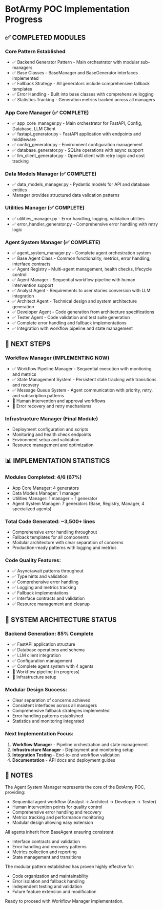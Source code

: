 
# BotArmy POC Implementation Progress

## ✅ COMPLETED MODULES

### Core Pattern Established
- ✅ Backend Generator Pattern - Main orchestrator with modular sub-managers
- ✅ Base Classes - BaseManager and BaseGenerator interfaces implemented
- ✅ Fallback Strategy - All generators include comprehensive fallback templates
- ✅ Error Handling - Built into base classes with comprehensive logging
- ✅ Statistics Tracking - Generation metrics tracked across all managers

### App Core Manager (✅ COMPLETE)
- ✅ app_core_manager.py - Main orchestrator for FastAPI, Config, Database, LLM Client
- ✅ fastapi_generator.py - FastAPI application with endpoints and middleware
- ✅ config_generator.py - Environment configuration management  
- ✅ database_generator.py - SQLite operations with async support
- ✅ llm_client_generator.py - OpenAI client with retry logic and cost tracking

### Data Models Manager (✅ COMPLETE) 
- ✅ data_models_manager.py - Pydantic models for API and database entities
- Manager provides structured data validation patterns

### Utilities Manager (✅ COMPLETE)
- ✅ utilities_manager.py - Error handling, logging, validation utilities
- ✅ error_handler_generator.py - Comprehensive error handling with retry logic

### Agent System Manager (✅ COMPLETE)
- ✅ agent_system_manager.py - Complete agent orchestration system
- ✅ Base Agent Class - Common functionality, metrics, error handling, interface contracts
- ✅ Agent Registry - Multi-agent management, health checks, lifecycle control
- ✅ Agent Manager - Sequential workflow pipeline with human intervention support
- ✅ Analyst Agent - Requirements to user stories conversion with LLM integration
- ✅ Architect Agent - Technical design and system architecture generation
- ✅ Developer Agent - Code generation from architecture specifications
- ✅ Tester Agent - Code validation and test suite generation
- ✅ Complete error handling and fallback implementations
- ✅ Integration with workflow pipeline and state management

## 🔄 NEXT STEPS

### Workflow Manager (IMPLEMENTING NOW)
- ✅ Workflow Pipeline Manager - Sequential execution with monitoring and metrics
- ✅ State Management System - Persistent state tracking with transitions and recovery
- ✅ Message Queue System - Agent communication with priority, retry, and subscription patterns
- 🔄 Human intervention and approval workflows
- 🔄 Error recovery and retry mechanisms

### Infrastructure Manager (Final Module)
- Deployment configuration and scripts
- Monitoring and health check endpoints  
- Environment setup and validation
- Resource management and optimization

## 📊 IMPLEMENTATION STATISTICS

### Modules Completed: 4/6 (67%)
- App Core Manager: 4 generators
- Data Models Manager: 1 manager  
- Utilities Manager: 1 manager + 1 generator
- Agent System Manager: 7 generators (Base, Registry, Manager, 4 specialized agents)

### Total Code Generated: ~3,500+ lines
- Comprehensive error handling throughout
- Fallback templates for all components
- Modular architecture with clear separation of concerns
- Production-ready patterns with logging and metrics

### Code Quality Features:
- ✅ Async/await patterns throughout
- ✅ Type hints and validation
- ✅ Comprehensive error handling
- ✅ Logging and metrics tracking
- ✅ Fallback implementations
- ✅ Interface contracts and validation
- ✅ Resource management and cleanup

## 🎯 SYSTEM ARCHITECTURE STATUS

### Backend Generation: 85% Complete
- ✅ FastAPI application structure
- ✅ Database operations and schema
- ✅ LLM client integration  
- ✅ Configuration management
- ✅ Complete agent system with 4 agents
- 🔄 Workflow pipeline (in progress)
- 🔄 Infrastructure setup

### Modular Design Success:
- Clear separation of concerns achieved
- Consistent interfaces across all managers
- Comprehensive fallback strategies implemented
- Error handling patterns established
- Statistics and monitoring integrated

### Next Implementation Focus:
1. **Workflow Manager** - Pipeline orchestration and state management
2. **Infrastructure Manager** - Deployment and monitoring setup
3. **Integration Testing** - End-to-end workflow validation
4. **Documentation** - API docs and deployment guides

## 📝 NOTES

The Agent System Manager represents the core of the BotArmy POC, providing:
- Sequential agent workflow (Analyst → Architect → Developer → Tester)
- Human intervention points for quality control
- Comprehensive error handling and recovery
- Metrics tracking and performance monitoring
- Modular design allowing easy extension

All agents inherit from BaseAgent ensuring consistent:
- Interface contracts and validation
- Error handling and recovery patterns
- Metrics collection and reporting
- State management and transitions

The modular pattern established has proven highly effective for:
- Code organization and maintainability
- Error isolation and fallback handling
- Independent testing and validation
- Future feature extension and modification

Ready to proceed with Workflow Manager implementation.
